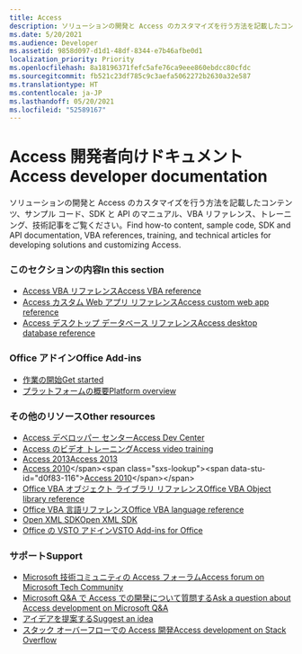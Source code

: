 ```yaml
---
title: Access
description: ソリューションの開発と Access のカスタマイズを行う方法を記載したコンテンツ、サンプル コード、SDK と API のマニュアル、VBA リファレンス、トレーニング、技術記事をご覧ください。
ms.date: 5/20/2021
ms.audience: Developer
ms.assetid: 9858d097-d1d1-48df-8344-e7b46afbe0d1
localization_priority: Priority
ms.openlocfilehash: 8a18196371fefc5afe76ca9eee860ebdcc80cfdc
ms.sourcegitcommit: fb521c23df785c9c3aefa5062272b2630a32e587
ms.translationtype: HT
ms.contentlocale: ja-JP
ms.lasthandoff: 05/20/2021
ms.locfileid: "52589167"
---
```

# <a name="access-developer-documentation"></a><span data-ttu-id="d0f83-103">Access 開発者向けドキュメント</span><span class="sxs-lookup"><span data-stu-id="d0f83-103">Access developer documentation</span></span>

<span data-ttu-id="d0f83-104">ソリューションの開発と Access のカスタマイズを行う方法を記載したコンテンツ、サンプル コード、SDK と API のマニュアル、VBA リファレンス、トレーニング、技術記事をご覧ください。</span><span class="sxs-lookup"><span data-stu-id="d0f83-104">Find how-to content, sample code, SDK and API documentation, VBA references, training, and technical articles for developing solutions and customizing Access.</span></span>
  
### <a name="in-this-section"></a><span data-ttu-id="d0f83-105">このセクションの内容</span><span class="sxs-lookup"><span data-stu-id="d0f83-105">In this section</span></span>
  
- [<span data-ttu-id="d0f83-106">Access VBA リファレンス</span><span class="sxs-lookup"><span data-stu-id="d0f83-106">Access VBA reference</span></span>](https://docs.microsoft.com/office/vba/api/overview/access)
- [<span data-ttu-id="d0f83-107">Access カスタム Web アプリ リファレンス</span><span class="sxs-lookup"><span data-stu-id="d0f83-107">Access custom web app reference</span></span>](https://docs.microsoft.com/office/client-developer/access/access-custom-web-app-reference)  
- [<span data-ttu-id="d0f83-108">Access デスクトップ データベース リファレンス</span><span class="sxs-lookup"><span data-stu-id="d0f83-108">Access desktop database reference</span></span>](https://docs.microsoft.com/office/client-developer/access/desktop-database-reference/)
  
### <a name="office-add-ins"></a><span data-ttu-id="d0f83-109">Office アドイン</span><span class="sxs-lookup"><span data-stu-id="d0f83-109">Office Add-ins</span></span>
  
- [<span data-ttu-id="d0f83-110">作業の開始</span><span class="sxs-lookup"><span data-stu-id="d0f83-110">Get started</span></span>](https://docs.microsoft.com/office/dev/add-ins/)  
- [<span data-ttu-id="d0f83-111">プラットフォームの概要</span><span class="sxs-lookup"><span data-stu-id="d0f83-111">Platform overview</span></span>](https://docs.microsoft.com/office/dev/add-ins/overview/office-add-ins)
  
### <a name="other-resources"></a><span data-ttu-id="d0f83-112">その他のリソース</span><span class="sxs-lookup"><span data-stu-id="d0f83-112">Other resources</span></span>

- [<span data-ttu-id="d0f83-113">Access デベロッパー センター</span><span class="sxs-lookup"><span data-stu-id="d0f83-113">Access Dev Center</span></span>](https://developer.microsoft.com/access)
- [<span data-ttu-id="d0f83-114">Access のビデオ トレーニング</span><span class="sxs-lookup"><span data-stu-id="d0f83-114">Access video training</span></span>](https://support.microsoft.com/office/access-video-training-a5ffb1ef-4cc4-4d79-a862-e2dda6ef38e6?ui=en-us&rs=en-us&ad=us)
- [<span data-ttu-id="d0f83-115">Access 2013</span><span class="sxs-lookup"><span data-stu-id="d0f83-115">Access 2013</span></span>](https://docs.microsoft.com/sharepoint/dev/general-development/develop-access-web-apps)
- <span data-ttu-id="d0f83-116">[Access 2010](https://docs.microsoft.com/previous-versions/office/developer/office-2010/ff604965(v=office.14))</span><span class="sxs-lookup"><span data-stu-id="d0f83-116">[Access 2010](https://docs.microsoft.com/previous-versions/office/developer/office-2010/ff604965(v=office.14))</span></span> 
- [<span data-ttu-id="d0f83-117">Office VBA オブジェクト ライブラリ リファレンス</span><span class="sxs-lookup"><span data-stu-id="d0f83-117">Office VBA Object library reference</span></span>](https://docs.microsoft.com/office/vba/api/overview/library-reference)  
- [<span data-ttu-id="d0f83-118">Office VBA 言語リファレンス</span><span class="sxs-lookup"><span data-stu-id="d0f83-118">Office VBA language reference</span></span>](https://docs.microsoft.com/office/vba/api/overview/language-reference) 
- [<span data-ttu-id="d0f83-119">Open XML SDK</span><span class="sxs-lookup"><span data-stu-id="d0f83-119">Open XML SDK</span></span>](https://docs.microsoft.com/office/open-xml/open-xml-sdk) 
- [<span data-ttu-id="d0f83-120">Office の VSTO アドイン</span><span class="sxs-lookup"><span data-stu-id="d0f83-120">VSTO Add-ins for Office</span></span>](https://docs.microsoft.com/visualstudio/vsto/create-vsto-add-ins-for-office-by-using-visual-studio?view=vs-2017)
  
### <a name="support"></a><span data-ttu-id="d0f83-121">サポート</span><span class="sxs-lookup"><span data-stu-id="d0f83-121">Support</span></span>
  
- [<span data-ttu-id="d0f83-122">Microsoft 技術コミュニティの Access フォーラム</span><span class="sxs-lookup"><span data-stu-id="d0f83-122">Access forum on Microsoft Tech Community</span></span>](https://techcommunity.microsoft.com/t5/access/ct-p/Access_Cat) 
- [<span data-ttu-id="d0f83-123">Microsoft Q&A で Access での開発について質問する</span><span class="sxs-lookup"><span data-stu-id="d0f83-123">Ask a question about Access development on Microsoft Q&A</span></span>](https://docs.microsoft.com/answers/topics/office-access-dev.html) 
- [<span data-ttu-id="d0f83-124">アイデアを提案する</span><span class="sxs-lookup"><span data-stu-id="d0f83-124">Suggest an idea</span></span>](https://techcommunity.microsoft.com/t5/microsoft-365-developer-platform/idb-p/Microsoft365DeveloperPlatform)
- [<span data-ttu-id="d0f83-125">スタック オーバーフローでの Access 開発</span><span class="sxs-lookup"><span data-stu-id="d0f83-125">Access development on Stack Overflow</span></span>](https://stackoverflow.com/questions/tagged/ms-access)
  

